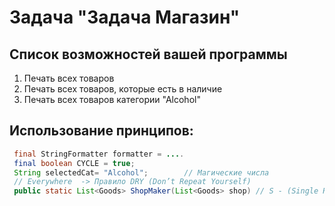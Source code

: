 # Задача "Задача Магазин"

## Cписок возможностей вашей программы

1. Печать всех товаров
2. Печать всех товаров, которые есть в наличие
3. Печать всех товаров категории "Аlcohol"

## Использование принципов:
```java
 final StringFormatter formatter = ....
 final boolean CYCLE = true;
 String selectedCat= "Alcohol";        // Магические числа
 // Everywhere  -> Правило DRY (Don’t Repeat Yourself)
 public static List<Goods> ShopMaker(List<Goods> shop) // S - (Single Responsibility Principle)
```


